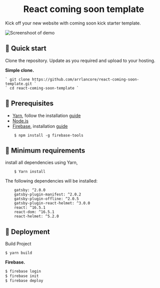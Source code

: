 <h1 align="center">
  React coming soon template
</h1>

Kick off your new website with coming soon kick starter template.

![Screenshoot of demo](https://user-images.githubusercontent.com/16473868/47648801-21516480-dba1-11e8-8ff8-2091c13aadcb.png)

## 🚀 Quick start

Clone the repository. Update as you required and upload to your hosting. 

**Simple clone.**

    ` git clone https://github.com/arrlancore/react-coming-soon-template.git `
    ` cd react-coming-soon-template `

## 🚀 Prerequisites
* <a href="https://yarnpkg.com/en/">Yarn</a>, follow the installation <a href="https://yarnpkg.com/en/docs/install">guide</a>
* <a href="https://nodejs.org/en/">Node.js</a>
* <a href="">Firebase</a>, installation <a href="">guide</a>
```
    $ npm install -g firebase-tools
```
## 🚀 Minimum requirements
install all dependencies using Yarn,
```
    $ Yarn install
```

The following dependencies will be installed:
```
    gatsby: ^2.0.0
    gatsby-plugin-manifest: ^2.0.2
    gatsby-plugin-offline: ^2.0.5
    gatsby-plugin-react-helmet: ^3.0.0
    react: ^16.5.1
    react-dom: ^16.5.1
    react-helmet: ^5.2.0
```

## 🚀 Deployment
Build Project

    $ yarn build

**Firebase.**
```sh
$ firebase login
$ firebase init
$ firebase deploy
```
